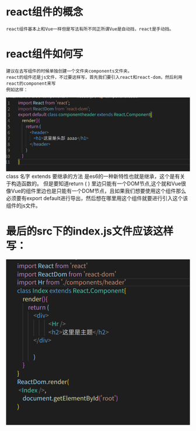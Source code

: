 # react组件的概念
    react组件基本上和Vue一样但是写法有所不同正所谓Vue是自动挡，react是手动挡。
# react组件如何写
    建议在去写组件的时候单独创建一个文件夹components文件夹。
    react的组件还是js文件，不过要这样写，首先我们要引入react和react-dom，然后利用react的component来写
    例如这样：
   <img src="./img/07.png">
    class  名字 extends 要继承的方法  是es6的一种新特性也就是继承，这个是有关于构造函数的。
       但是要知道return ( ) 里边只能有一个DOM节点,这个就和Vue很像Vue的组件里边也是只能有一个DOM节点，且如果我们想要使用这个组件那么必须要有export default进行导出，然后想在哪里用这个组件就要进行引入这个该组件的js文件。

# 最后的src下的index.js文件应该这样写：
   <img src="./img/08.png">
